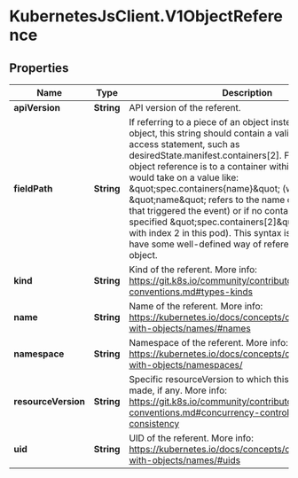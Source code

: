 # KubernetesJsClient.V1ObjectReference

## Properties
Name | Type | Description | Notes
------------ | ------------- | ------------- | -------------
**apiVersion** | **String** | API version of the referent. | [optional] 
**fieldPath** | **String** | If referring to a piece of an object instead of an entire object, this string should contain a valid JSON/Go field access statement, such as desiredState.manifest.containers[2]. For example, if the object reference is to a container within a pod, this would take on a value like: \&quot;spec.containers{name}\&quot; (where \&quot;name\&quot; refers to the name of the container that triggered the event) or if no container name is specified \&quot;spec.containers[2]\&quot; (container with index 2 in this pod). This syntax is chosen only to have some well-defined way of referencing a part of an object. | [optional] 
**kind** | **String** | Kind of the referent. More info: https://git.k8s.io/community/contributors/devel/api-conventions.md#types-kinds | [optional] 
**name** | **String** | Name of the referent. More info: https://kubernetes.io/docs/concepts/overview/working-with-objects/names/#names | [optional] 
**namespace** | **String** | Namespace of the referent. More info: https://kubernetes.io/docs/concepts/overview/working-with-objects/namespaces/ | [optional] 
**resourceVersion** | **String** | Specific resourceVersion to which this reference is made, if any. More info: https://git.k8s.io/community/contributors/devel/api-conventions.md#concurrency-control-and-consistency | [optional] 
**uid** | **String** | UID of the referent. More info: https://kubernetes.io/docs/concepts/overview/working-with-objects/names/#uids | [optional] 


